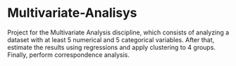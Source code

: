 # Multivariate-Analisys
Project for the Multivariate Analysis discipline, which consists of analyzing a dataset with at least 5 numerical and 5 categorical variables. After that, estimate the results using regressions and apply clustering to 4 groups. Finally, perform correspondence analysis.
